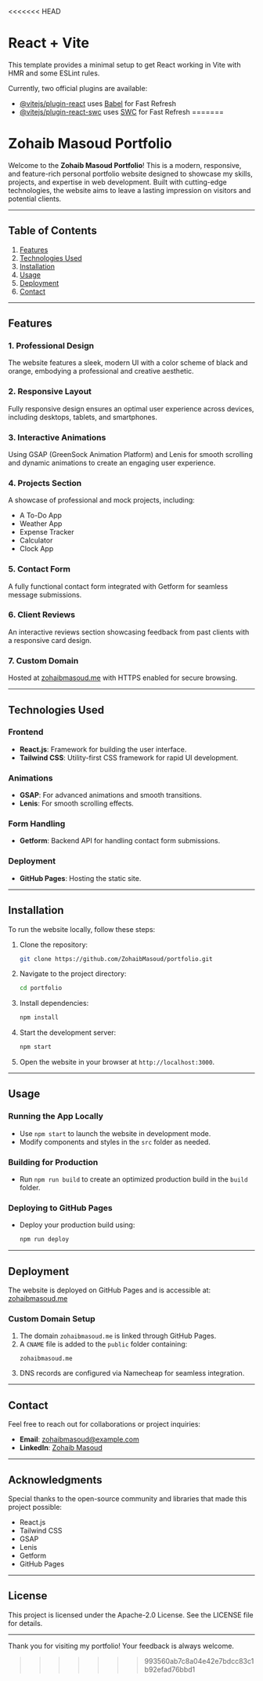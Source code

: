 <<<<<<< HEAD
# React + Vite

This template provides a minimal setup to get React working in Vite with HMR and some ESLint rules.

Currently, two official plugins are available:

- [@vitejs/plugin-react](https://github.com/vitejs/vite-plugin-react/blob/main/packages/plugin-react/README.md) uses [Babel](https://babeljs.io/) for Fast Refresh
- [@vitejs/plugin-react-swc](https://github.com/vitejs/vite-plugin-react-swc) uses [SWC](https://swc.rs/) for Fast Refresh
=======
# Zohaib Masoud Portfolio

Welcome to the **Zohaib Masoud Portfolio**! This is a modern, responsive, and feature-rich personal portfolio website designed to showcase my skills, projects, and expertise in web development. Built with cutting-edge technologies, the website aims to leave a lasting impression on visitors and potential clients.

---

## Table of Contents

1. [Features](#features)
2. [Technologies Used](#technologies-used)
3. [Installation](#installation)
4. [Usage](#usage)
5. [Deployment](#deployment)
6. [Contact](#contact)

---

## Features

### 1. **Professional Design**
The website features a sleek, modern UI with a color scheme of black and orange, embodying a professional and creative aesthetic.

### 2. **Responsive Layout**
Fully responsive design ensures an optimal user experience across devices, including desktops, tablets, and smartphones.

### 3. **Interactive Animations**
Using GSAP (GreenSock Animation Platform) and Lenis for smooth scrolling and dynamic animations to create an engaging user experience.

### 4. **Projects Section**
A showcase of professional and mock projects, including:
   - A To-Do App
   - Weather App
   - Expense Tracker
   - Calculator
   - Clock App

### 5. **Contact Form**
A fully functional contact form integrated with Getform for seamless message submissions.

### 6. **Client Reviews**
An interactive reviews section showcasing feedback from past clients with a responsive card design.

### 7. **Custom Domain**
Hosted at [zohaibmasoud.me](https://zohaibmasoud.me) with HTTPS enabled for secure browsing.

---

## Technologies Used

### Frontend
- **React.js**: Framework for building the user interface.
- **Tailwind CSS**: Utility-first CSS framework for rapid UI development.

### Animations
- **GSAP**: For advanced animations and smooth transitions.
- **Lenis**: For smooth scrolling effects.

### Form Handling
- **Getform**: Backend API for handling contact form submissions.

### Deployment
- **GitHub Pages**: Hosting the static site.

---

## Installation

To run the website locally, follow these steps:

1. Clone the repository:
   ```bash
   git clone https://github.com/ZohaibMasoud/portfolio.git
   ```

2. Navigate to the project directory:
   ```bash
   cd portfolio
   ```

3. Install dependencies:
   ```bash
   npm install
   ```

4. Start the development server:
   ```bash
   npm start
   ```

5. Open the website in your browser at `http://localhost:3000`.

---

## Usage

### Running the App Locally
- Use `npm start` to launch the website in development mode.
- Modify components and styles in the `src` folder as needed.

### Building for Production
- Run `npm run build` to create an optimized production build in the `build` folder.

### Deploying to GitHub Pages
- Deploy your production build using:
  ```bash
  npm run deploy
  ```

---

## Deployment

The website is deployed on GitHub Pages and is accessible at:
[zohaibmasoud.me](https://zohaibmasoud.me)

### Custom Domain Setup
1. The domain `zohaibmasoud.me` is linked through GitHub Pages.
2. A `CNAME` file is added to the `public` folder containing:
   ```
   zohaibmasoud.me
   ```
3. DNS records are configured via Namecheap for seamless integration.

---

## Contact

Feel free to reach out for collaborations or project inquiries:

- **Email**: [zohaibmasoud@example.com](mailto:zohaibmasoud@gmail.com)
- **LinkedIn**: [Zohaib Masoud](https://linkedin.com/in/zohaibmasoud)

---

## Acknowledgments

Special thanks to the open-source community and libraries that made this project possible:

- React.js
- Tailwind CSS
- GSAP
- Lenis
- Getform
- GitHub Pages

---

## License

This project is licensed under the Apache-2.0 License. See the LICENSE file for details.

---

Thank you for visiting my portfolio! Your feedback is always welcome.

>>>>>>> 993560ab7c8a04e42e7bdcc83c1b92efad76bbd1
